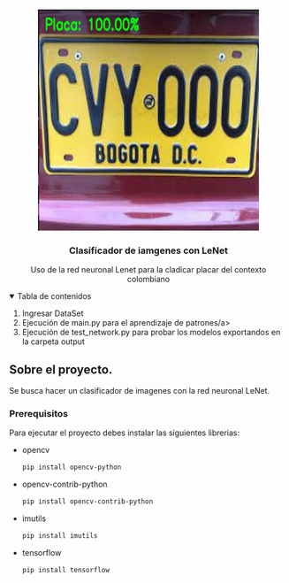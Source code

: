 <!--
*** Thanks for checking out the Best-README-Template. If you have a suggestion
*** that would make this better, please fork the repo and create a pull request
*** or simply open an issue with the tag "enhancement".
*** Thanks again! Now go create something AMAZING! :D
-->



<!-- PROJECT SHIELDS -->
<!--
*** I'm using markdown "reference style" links for readability.
*** Reference links are enclosed in brackets [ ] instead of parentheses ( ).
*** See the bottom of this document for the declaration of the reference variables
*** for contributors-url, forks-url, etc. This is an optional, concise syntax you may use.
*** https://www.markdownguide.org/basic-syntax/#reference-style-links
-->



<!-- PROJECT LOGO -->
<br />
<p align="center">
  <a href="https://github.com/topassky/Recocimiento-de-placas-con-deep-learning.git">
    <img src="placa.png" alt="Logo" width="400" height="400">
  </a>

  <h3 align="center">Clasificador de iamgenes con LeNet</h3>

  <p align="center">
    Uso de la red neuronal Lenet para la cladicar placar del contexto colombiano
  <p>

</p>



<!-- TABLE OF CONTENTS -->
<details open="open">
  <summary>Tabla de contenidos</summary>
  <ol>
    <li>
      <a>Ingresar DataSet</a>
    </li>
    <li>
      <a>Ejecución de main.py para el aprendizaje de patrones/a>
    </li>
    <li>
      <a>Ejecución de test_network.py para probar los modelos exportandos en la carpeta output</a>
    </li>

  </ol>
</details>



<!-- ABOUT THE PROJECT -->
## Sobre el proyecto.

Se busca hacer un clasificador de imagenes con la red neuronal LeNet.

### Prerequisitos

Para ejecutar el proyecto debes instalar las siguientes librerias:
* opencv
  ```sh
  pip install opencv-python
  ```
* opencv-contrib-python
  ```sh
  pip install opencv-contrib-python
  ```
* imutils
  ```sh
  pip install imutils
  ```
* tensorflow
  ```sh
  pip install tensorflow
  ```



